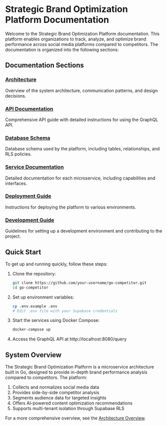 # Strategic Brand Optimization Platform Documentation

Welcome to the Strategic Brand Optimization Platform documentation. This platform enables organizations to track, analyze, and optimize brand performance across social media platforms compared to competitors. The documentation is organized into the following sections:

## Documentation Sections

### [Architecture](./architecture/overview.md)
Overview of the system architecture, communication patterns, and design decisions.

### [API Documentation](./api/api.md)
Comprehensive API guide with detailed instructions for using the GraphQL API.

### [Database Schema](./db/supabase_schema.sql)
Database schema used by the platform, including tables, relationships, and RLS policies.

### [Service Documentation](./services/README.md)
Detailed documentation for each microservice, including capabilities and interfaces.

### [Deployment Guide](./deployment/deployment.md)
Instructions for deploying the platform to various environments.

### [Development Guide](./development/development.md)
Guidelines for setting up a development environment and contributing to the project.

## Quick Start

To get up and running quickly, follow these steps:

1. Clone the repository:
   ```bash
   git clone https://github.com/your-username/go-competitor.git
   cd go-competitor
   ```

2. Set up environment variables:
   ```bash
   cp .env.example .env
   # Edit .env file with your Supabase credentials
   ```

3. Start the services using Docker Compose:
   ```bash
   docker-compose up
   ```

4. Access the GraphQL API at http://localhost:8080/query

## System Overview

The Strategic Brand Optimization Platform is a microservice architecture built in Go, designed to provide in-depth brand performance analysis compared to competitors. The platform:

1. Collects and normalizes social media data
2. Provides side-by-side competitor analysis
3. Segments audience data for targeted insights
4. Offers AI-powered content optimization recommendations
5. Supports multi-tenant isolation through Supabase RLS

For a more comprehensive overview, see the [Architecture Overview](./architecture/overview.md). 